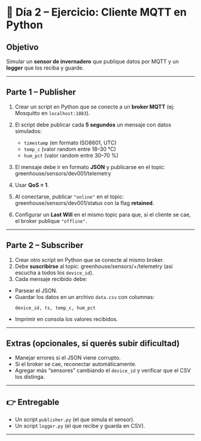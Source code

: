 # 📝 Día 2 – Ejercicio: Cliente MQTT en Python

## Objetivo
Simular un **sensor de invernadero** que publique datos por MQTT y un **logger** que los reciba y guarde.

---

## Parte 1 – Publisher
1. Crear un script en Python que se conecte a un **broker MQTT** (ej: Mosquitto en `localhost:1883`).
2. El script debe publicar cada **5 segundos** un mensaje con datos simulados:
   - `timestamp` (en formato ISO8601, UTC)
   - `temp_c` (valor random entre 18–30 °C)
   - `hum_pct` (valor random entre 30–70 %)
3. El mensaje debe ir en formato **JSON** y publicarse en el topic:
   greenhouse/sensors/dev001/telemetry

4. Usar **QoS = 1**.
5. Al conectarse, publicar `"online"` en el topic:
  greenhouse/sensors/dev001/status
con la flag **retained**.
6. Configurar un **Last Will** en el mismo topic para que, si el cliente se cae, el broker publique `"offline"`.

---

## Parte 2 – Subscriber
1. Crear otro script en Python que se conecte al mismo broker.
2. Debe **suscribirse** al topic:
    greenhouse/sensors/+/telemetry
(así escucha a todos los `device_id`).
3. Cada mensaje recibido debe:
- Parsear el JSON.
- Guardar los datos en un archivo `data.csv` con columnas:
  ```
  device_id, ts, temp_c, hum_pct
  ```
- Imprimir en consola los valores recibidos.

---

## Extras (opcionales, si querés subir dificultad)
- Manejar errores si el JSON viene corrupto.
- Si el broker se cae, reconectar automáticamente.
- Agregar más “sensores” cambiando el `device_id` y verificar que el CSV los distinga.

---

## 👉 Entregable
- Un script `publisher.py` (el que simula el sensor).
- Un script `logger.py` (el que recibe y guarda en CSV).

---

